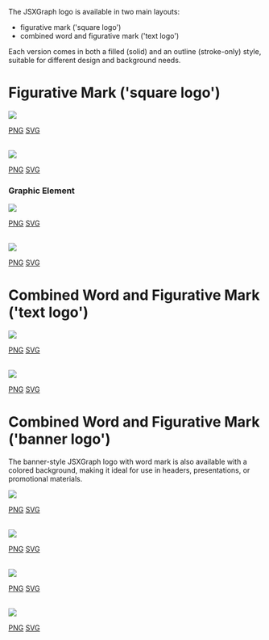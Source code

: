 The JSXGraph logo is available in two main layouts: 
- figurative mark ('square logo') 
- combined word and figurative mark ('text logo')

Each version comes in both a filled (solid) and an outline (stroke-only) style, suitable for different design and background needs.

# Figurative Mark ('square logo')

<img src="/media/logos/jsxgraph/png/jsxgraph-logo_square-solid.png" class="w-10 w-10-over-lg">

[PNG](/media/logos/jsxgraph/png/jsxgraph-logo_square-solid.png)
[SVG](/media/logos/jsxgraph/svg/jsxgraph-logo_square-solid.svg)

<br/>

<img src="/media/logos/jsxgraph/png/jsxgraph-logo_square-outline.png" class="w-10 w-10-over-lg">

[PNG](/media/logos/jsxgraph/png/jsxgraph-logo_square-outline.png)
[SVG](/media/logos/jsxgraph/svg/jsxgraph-logo_square-outline.svg)

### Graphic Element

<img src="/media/logos/jsxgraph/png/jsxgraph-logo_square-solid-pure.png" class="w-10 w-10-over-lg">

[PNG](/media/logos/jsxgraph/png/jsxgraph-logo_square-solid-pure.png)
[SVG](/media/logos/jsxgraph/svg/jsxgraph-logo_square-solid-pure.svg)

<br/>

<img src="/media/logos/jsxgraph/png/jsxgraph-logo_square-outline-pure.png" class="w-10 w-10-over-lg">

[PNG](/media/logos/jsxgraph/png/jsxgraph-logo_square-outline-pure.png)
[SVG](/media/logos/jsxgraph/svg/jsxgraph-logo_square-outline-pure.svg)

# Combined Word and Figurative Mark ('text logo')

<img src="/media/logos/jsxgraph/png/jsxgraph-logo_text-solid.png" class="w-30 w-25-over-lg">

[PNG](/media/logos/jsxgraph/png/jsxgraph-logo_text-solid.png)
[SVG](/media/logos/jsxgraph/svg/jsxgraph-logo_text-solid.svg)

<br/>

<img src="/media/logos/jsxgraph/png/jsxgraph-logo_text-outline.png" class="w-30 w-25-over-lg">

[PNG](/media/logos/jsxgraph/png/jsxgraph-logo_text-outline.png)
[SVG](/media/logos/jsxgraph/svg/jsxgraph-logo_text-outline.svg)

# Combined Word and Figurative Mark ('banner logo')

The banner-style JSXGraph logo with word mark is also available with a colored background, making it ideal for use in headers, presentations, or promotional materials.  

<img src="/media/logos/jsxgraph/png/jsxgraph-logo_banner-solid-text-solid.png" class="w-30 w-25-over-lg">

[PNG](/media/logos/jsxgraph/png/jsxgraph-logo_banner-solid-text-solid.png)
[SVG](/media/logos/jsxgraph/svg/jsxgraph-logo_banner-solid-text-solid.svg)

<br/>

<img src="/media/logos/jsxgraph/png/jsxgraph-logo_banner-solid-text-outline.png" class="w-30 w-25-over-lg">

[PNG](/media/logos/jsxgraph/png/jsxgraph-logo_banner-solid-text-outline.png)
[SVG](/media/logos/jsxgraph/svg/jsxgraph-logo_banner-solid-text-outline.svg)

<br/>

<img src="/media/logos/jsxgraph/png/jsxgraph-logo_banner-outline-text-solid.png" class="w-30 w-25-over-lg">

[PNG](/media/logos/jsxgraph/png/jsxgraph-logo_banner-outline-text-solid.png)
[SVG](/media/logos/jsxgraph/svg/jsxgraph-logo_banner-outline-text-solid.svg)

<br/>

<img src="/media/logos/jsxgraph/png/jsxgraph-logo_banner-outline-text-outline.png" class="w-30 w-25-over-lg">

[PNG](/media/logos/jsxgraph/png/jsxgraph-logo_banner-outline-text-outline.png)
[SVG](/media/logos/jsxgraph/svg/jsxgraph-logo_banner-outline-text-outline.svg)